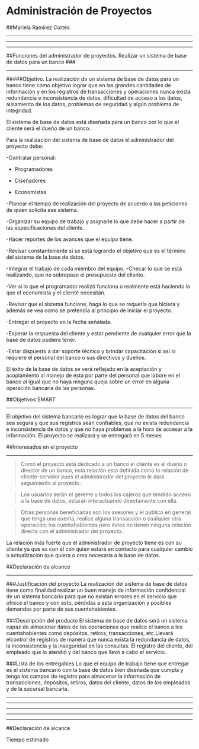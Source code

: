 # Administración de Proyectos #
##Mariela Ramirez Cortés


----------

----------

----------

##Funciones del administrador de proyectos. Realizar un sistema de  base de datos para un banco ###


----------

#####Objetivo.
La realización de un sistema de base de datos para un banco tiene como objetivo lograr que en las grandes cantidades de información y en los registros de transacciones y operaciones nunca exista redundancia e inconsistencia de datos, dificultad de acceso a los datos, aislamiento de los datos, problemas de seguridad y algún problema de integridad.
 
El sistema de base de datos está diseñada para un banco por lo que el cliente será el dueño de un banco.

Para la realización del sistema de base de datos el administrador del proyecto debe:


-Contratar personal:

- Programadores

-	Diseñadores

-	Economistas

-Planear el tiempo de realización del proyecto de acuerdo a las peticiones de quien solicita ese sistema.

-Organizar su equipo de trabajo y asignarle lo que debe hacer a partir de las especificaciones del cliente.

-Hacer reportes de los avances que el equipo tiene.

-Revisar constantemente si se está logrando el objetivo que es el término del sistema de la base de datos.

-Integrar el trabajo de cada miembro del equipo.
-Checar lo que se está realizando, que no sobrepase el presupuesto del cliente.

-Ver si lo que el programador realizó funciona o realmente está haciendo lo que el economista y el cliente necesitan.

-Revisar que el sistema funcione, haga lo que se requería que hiciera y además se vea como se pretendía al principio de iniciar el proyecto.

-Entregar el proyecto en la fecha señalada.

-Esperar la respuesta del cliente y estar pendiente de cualquier error que la base de datos pudiera tener.

-Estar dispuesto a dar soporte técnico y brindar capacitación si así lo requiere el personal del banco o sus directivos y dueños.

El éxito de la base de datos se verá reflejado en la aceptación y acoplamiento al manejo de ésta por parte del personal que labore en el banco al igual que no haya ninguna queja sobre un error en alguna operación bancaria de las personas.


##Objetivos SMART

----------
El objetivo del sistema bancario es lograr que la base de datos del banco sea segura y que sus registros sean confiables, que no exista redundancia e inconsistencia de datos y que no haya problemas a la hora de accesar a la información. El proyecto se realizará y se entregará en 5 meses 

##Interesados en el proyecto

----------

> Como el proyecto está dedicado a un banco el cliente es el dueño o director de un banco, esta relación está definida como la relación de cliente-servidor pues el administrador del proyecto le dará seguimiento al proyecto.



> Los usuarios serán el gerente y todos los cajeros que tendrán acceso a la base de datos, estarán interactuando directamente con ella.



> Otras personas beneficiadas son los asesores y el público en general que tenga una cuenta, realice alguna transacción o cualquier otra operación; los cuentahabientes pero éstos no tienen ninguna relación directa con el administrador del proyecto.

La relación más fuerte que el administrador de proyecto tiene es con su cliente ya que es con él con quien estará en contacto para cualquier cambio o actualización que quiera o crea necesaria a la base de datos. 



##Declaración de alcance
    

----------
###Justificación del proyecto
La realización del sistema de base de datos tiene como finalidad realizar un buen manejo de información confidencial de un sistema bancario para que no existan errores en el servicio que ofrece el banco y con esto, pérdidas a esta organización y posibles demandas por parte de sus cuentahabientes.

###Descripción del producto
El sistema de base de datos será un sistema capaz de almacenar datos de las operaciones que realice el banco a los cuentahabientes como depósitos, retiros, transacciones, etc.Llevará elcontrol de registros de manera que nunca exista la redundancia de datos, la inconsistencia y la inseguridad en las consultas. El registro del cliente, del empleado que lo atendió y del banco que llevó a cabo el servicio.

###Lista de los entregables
Lo que el equipo de trabajo tiene que entregar es el sistema bancario con la base de datos bien diseñada que cumpla y tenga los campos de registro para almacenar la información de transacciones, depósitos, retiros, datos del cliente, datos de los empleados y de la sucursal bancaria.

----------

----------

----------

----------


----------

##Declaración de alcance

Tiempo estimado
